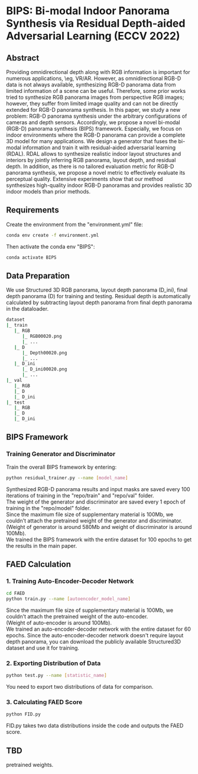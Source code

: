 # BIPS: Bi-modal Indoor Panorama Synthesis via Residual Depth-aided Adversarial Learning (ECCV 2022)

## Abstract
Providing omnidirectional depth along with RGB information is important for numerous applications, \eg, VR/AR.
However, as omnidirectional RGB-D data is not always available, synthesizing RGB-D panorama data from limited information of a scene can be useful.
Therefore, some prior works tried to synthesize RGB panorama images from perspective RGB images; however, they suffer from limited image quality and can not be directly extended for RGB-D panorama synthesis.
In this paper, we study a new problem: RGB-D panorama synthesis under the arbitrary configurations of cameras and depth sensors.
Accordingly, we propose a novel bi-modal (RGB-D) panorama synthesis (BIPS) framework. 
Especially, we focus on indoor environments where the RGB-D panorama can provide a complete 3D model for many applications.
We design a generator that fuses the bi-modal information and train it with residual-aided adversarial learning (RDAL).
RDAL allows to synthesize realistic indoor layout structures and interiors by jointly inferring RGB panorama, layout depth, and residual depth. 
In addition, as there is no tailored evaluation metric for RGB-D panorama synthesis, we propose a novel metric to effectively evaluate its perceptual quality.
Extensive experiments show that our method synthesizes high-quality indoor RGB-D panoramas and provides realistic 3D indoor models than prior methods.


## Requirements
Create the environment from the "environment.yml" file:

```bash
conda env create -f environment.yml
```

Then activate the conda env "BIPS":

```bash
conda activate BIPS
```

## Data Preparation
We use Structured 3D RGB panorama, layout depth panorama (D_ini), final depth panorama (D) for training and testing.
Residual depth is automatically calculated by subtracting layout depth panorama from final depth panorama in the dataloader.

```bash
dataset
|_ train
   |_ RGB
      |_ RGB00020.png
      |_ ...
   |_ D
      |_ Depth00020.png
      |_ ...
   |_ D_ini
      |_ D_ini00020.png
      |_ ...
|_ val
   |_ RGB
   |_ D
   |_ D_ini
|_ test
   |_ RGB
   |_ D
   |_ D_ini
```

## BIPS Framework 
### Training Generator and Discriminator
Train the overall BIPS framework by entering:

```bash
python residual_trainer.py --name [model_name]
```
Synthesized RGB-D panorama results and input masks are saved every 100 iterations of training in the "repo/train" and "repo/val" folder.\
The weight of the generator and discriminator are saved every 1 epoch of training in the "repo/model" folder.\
Since the maximum file size of supplementary material is 100Mb, we couldn't attach the pretrained weight of the generator and discriminator.\
(Weight of generator is around 580Mb and weight of discriminator is around 100Mb).\
We trained the BIPS framework with the entire dataset for 100 epochs to get the results in the main paper.

## FAED Calculation
### 1. Training Auto-Encoder-Decoder Network
```bash
cd FAED
python train.py --name [autoencoder_model_name]
```
Since the maximum file size of supplementary material is 100Mb, we couldn't attach the pretrained weight of the auto-encoder.\
(Weight of auto-encoder is around 100Mb).\
We trained an auto-encoder-decoder network with the entire dataset for 60 epochs.
Since the auto-encoder-decoder network doesn't require layout depth panorama, you can download the publicly available Structured3D dataset and use it for training.

### 2. Exporting Distribution of Data
```bash
python test.py --name [statistic_name]
```
You need to export two distributions of data for comparison.

### 3. Calculating FAED Score
```bash
python FID.py
```
FID.py takes two data distributions inside the code and outputs the FAED score.
### 
## TBD
pretrained weights. 